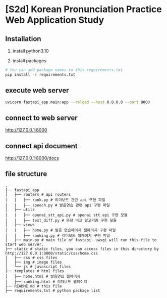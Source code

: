 # [S2d] Korean Pronunciation Practice Web Application Study

## Installation
1. install python3.10

2. install packages
```bash
# You can add package names to this requirements.txt
pip install -r requirements.txt
```

## execute web server

```bash
uvicorn fastapi_app.main:app --reload --host 0.0.0.0 --port 8000
```

## connect to web server
http://127.0.0.1:8000

## connect api document
http://127.0.0.1:8000/docs

## file structure
```
.
├── fastapi_app
│   ├── routers # api routers 
│   |   ├── rank.py # 리더보드 관련 api 구현 파일
│   |   ├── speech.py # 발음연습 관련 api 구현 파일
│   ├── utils
│   |   ├── openai_stt_api.py # openai stt api 구현 모듈
│   |   ├── text_diff.py # 문장 비교 알고리즘 구현 모듈
│   ├── views
│   |   ├── home.py # 발음 연습페이지 웹페이지 구현 파일
│   |   ├── ranking.py # 리더보드 웹페이지 구현 파일
│   ├── main.py # main file of fastapi. uwsgi will run this file to start web server.
├── static # static files, you can access files in this directory by http://127.0.0.1:8000/static/css/home.css
│   ├── css # css files
│   ├── img # image files
│   └── js # javascript files
├── templates # html files
│   ├── home.html # 발음연습 웹페이지
│   ├── ranking.html # 리더보드 웹페이지
├── README.md # this file
├── requirements.txt # python package list
